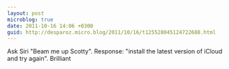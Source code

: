 ```yaml
---
layout: post
microblog: true
date: 2011-10-16 14:06 +0300
guid: http://desparoz.micro.blog/2011/10/16/t125528045124722688.html
---
```

Ask Siri "Beam me up Scotty". Response: "install the latest version of iCloud and try again". Brilliant
